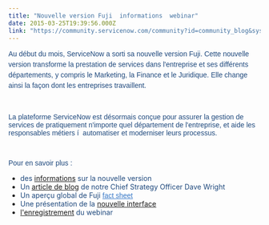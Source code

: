 ```yaml
---
title: "Nouvelle version Fuji  informations  webinar"
date: 2015-03-25T19:39:56.000Z
link: "https://community.servicenow.com/community?id=community_blog&sys_id=1dada2a9dbd0dbc01dcaf3231f96191b"
---
```

<p style="color: #000000; font-family: Calibri, sans-serif; font-size: 14px;"><span style="color: #1f497d; line-height: 1.5em;">Au début du mois, ServiceNow a sorti sa nouvelle version Fuji. Cette nouvelle version transforme la prestation de services dans l'entreprise et ses différents départements, y compris le Marketing, la Finance et le Juridique. Elle change ainsi la façon dont les entreprises travaillent.</span></p><p style="color: #000000; font-family: Calibri, sans-serif; font-size: 14px;"><span style="color: #1f497d; font-family: Calibri, sans-serif;"><br/></span></p><p style="color: #000000; font-family: Calibri, sans-serif; font-size: 14px;"><span style="color: #1f497d; font-family: Calibri, sans-serif;">La plateforme ServiceNow est désormais conçue pour assurer la gestion de services de pratiquement n'importe quel département de l'entreprise, et aide les responsables métiers í  automatiser et moderniser leurs processus.</span></p><p style="color: #000000; font-family: Calibri, sans-serif; font-size: 14px;"><span style="color: #1f497d;"><br/></span></p><p style="color: #000000; font-family: Calibri, sans-serif; font-size: 14px;"><span style="color: #1f497d;">Pour en savoir plus :</span></p><ul><li><span style="color: #1f497d;">des <a title="" _jive_internal="true" href="/community?id=community_blog&sys_id=5f9dae69dbd0dbc01dcaf3231f961998">informations</a> sur la nouvelle version</span></li><li><span style="color: #1f497d;">Un <a title="w.servicenow.com/company/media/blog/escaping-the-endless-flow-of-email-to-get-real-work-done.html" href="http://www.servicenow.com/company/media/blog/escaping-the-endless-flow-of-email-to-get-real-work-done.html">article de blog</a> de notre Chief Strategy Officer Dave Wright</span></li><li><span style="color: #1f497d;">Un aperçu global de Fuji <span style="font-family: arial, sans-serif; color: #666666;"> </span><a title="" _jive_internal="true" data-containerid="2132" data-containertype="14" data-objectid="2388" data-objecttype="102" href="/community?id=community_article&sys_id=fecca265dbd0dbc01dcaf3231f961991" style="font-family: arial, sans-serif; color: #3778c7;">fact sheet</a></span></li><li><span style="color: #1f497d;">Une présentation de la <a title="" _jive_internal="true" href="/community/service-automation-platform/user-interface/blog/2015/03/03/fuji-is-here-and-the-ui-better-than-ever--here-are-the-highlights">nouvelle interface</a></span></li><li><span style="color: #1f497d;"><a title="w.servicenow.com/thank-you.ad71c916-1685-4999-a462-97d603ae44e2.html" href="http://www.servicenow.com/thank-you.ad71c916-1685-4999-a462-97d603ae44e2.html">l'enregistrement</a> du webinar</span></li></ul>
